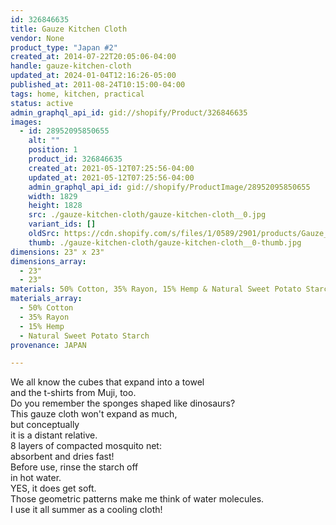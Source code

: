 ```yaml
---
id: 326846635
title: Gauze Kitchen Cloth
vendor: None
product_type: "Japan #2"
created_at: 2014-07-22T20:05:06-04:00
handle: gauze-kitchen-cloth
updated_at: 2024-01-04T12:16:26-05:00
published_at: 2011-08-24T10:15:00-04:00
tags: home, kitchen, practical
status: active
admin_graphql_api_id: gid://shopify/Product/326846635
images:
  - id: 28952095850655
    alt: ""
    position: 1
    product_id: 326846635
    created_at: 2021-05-12T07:25:56-04:00
    updated_at: 2021-05-12T07:25:56-04:00
    admin_graphql_api_id: gid://shopify/ProductImage/28952095850655
    width: 1829
    height: 1828
    src: ./gauze-kitchen-cloth/gauze-kitchen-cloth__0.jpg
    variant_ids: []
    oldSrc: https://cdn.shopify.com/s/files/1/0589/2901/products/Gauze_Kitchen_Cloth-2.jpg?v=1620818756
    thumb: ./gauze-kitchen-cloth/gauze-kitchen-cloth__0-thumb.jpg
dimensions: 23" x 23"
dimensions_array:
  - 23"
  - 23"
materials: 50% Cotton, 35% Rayon, 15% Hemp & Natural Sweet Potato Starch
materials_array:
  - 50% Cotton
  - 35% Rayon
  - 15% Hemp
  - Natural Sweet Potato Starch
provenance: JAPAN

---
```


We all know the cubes that expand into a towel  
and the t-shirts from Muji, too.  
Do you remember the sponges shaped like dinosaurs?  
This gauze cloth won't expand as much,  
but conceptually  
it is a distant relative.  
8 layers of compacted mosquito net:  
absorbent and dries fast!  
Before use, rinse the starch off  
in hot water.  
YES, it does get soft.  
Those geometric patterns make me think of water molecules.  
I use it all summer as a cooling cloth!